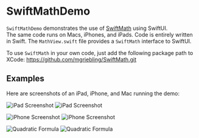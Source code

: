 # SwiftMathDemo

`SwiftMathDemo` demonstrates the use of [SwiftMath](https://github.com/mgriebling/SwiftMath.git) using SwiftUI.  
The same code runs on Macs, iPhones, and iPads. Code is entirely written in Swift. 
The `MathView.swift` file provides a `SwiftMath` interface to SwiftUI.

To use `SwiftMath` in your own code, just add the following package path to XCode: https://github.com/mgriebling/SwiftMath.git

## Examples
Here are screenshots of an iPad, iPhone, and Mac running the demo:

![iPad Screenshot](images/lightiPad#gh-light-mode-only)
![iPad Screenshot](images/darkiPad#gh-dark-mode-only)

![iPhone Screenshot](images/darkiPhone#gh-dark-mode-only)
![iPhone Screenshot](images/lightiPhone#gh-light-mode-only)

![Quadratic Formula](images/darkiMac#gh-dark-mode-only)
![Quadratic Formula](images/lightiMac#gh-light-mode-only)



